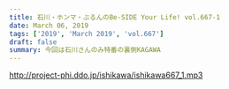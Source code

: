 ```yaml
---
title: 石川・ホンマ・ぶるんのBe-SIDE Your Life! vol.667-1
date: March 06, 2019
tags: ['2019', 'March 2019', 'vol.667']
draft: false
summary: 今回は石川さんのみ特番の裏側KAGAWA
---
```


http://project-phi.ddo.jp/ishikawa/ishikawa667_1.mp3
